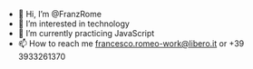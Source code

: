 - 👋 Hi, I’m @FranzRome
- 👀 I’m interested in technology
- 🌱 I’m currently practicing  JavaScript
- 📫 How to reach me francesco.romeo-work@libero.it or +39 3933261370

<!---
FranzRome/FranzRome is a ✨ special ✨ repository because its `README.md` (this file) appears on your GitHub profile.
You can click the Preview link to take a look at your changes.
--->
